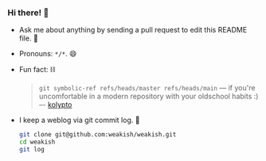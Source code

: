 ### Hi there! 👋

- Ask me about anything by sending a pull request to edit this README file. 💬

- Pronouns: `*/*`. 😄 

- Fun fact: ⛓️

    > `git symbolic-ref refs/heads/master refs/heads/main` — if you're uncomfortable in a modern repository with your oldschool habits :)
    > –- [kolypto]

- I keep a weblog via git commit log. 📝

    ```sh
    git clone git@github.com:weakish/weakish.git
    cd weakish
    git log
    ```

[kolypto]: https://stackoverflow.com/questions/549920/is-it-possible-to-alias-a-branch-in-git#comment122569756_549949
